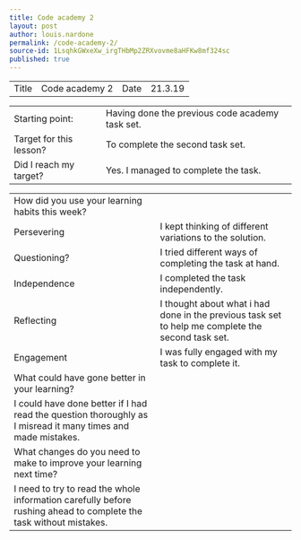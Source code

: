 ```yaml
---
title: Code academy 2
layout: post
author: louis.nardone
permalink: /code-academy-2/
source-id: 1LsqhkGWxeXw_irgTHbMp2ZRXvovme8aHFKw8mf324sc
published: true
---
```

<table>
  <tr>
    <td>Title</td>
    <td>Code academy 2</td>
    <td>Date</td>
    <td>21.3.19</td>
  </tr>
</table>


<table>
  <tr>
    <td>Starting point:</td>
    <td>Having done the previous code academy task set.</td>
  </tr>
  <tr>
    <td>Target for this lesson?</td>
    <td>To complete the second task set.</td>
  </tr>
  <tr>
    <td>Did I reach my target? </td>
    <td>Yes. I managed to complete the task.</td>
  </tr>
</table>


<table>
  <tr>
    <td>How did you use your learning habits this week?</td>
    <td></td>
  </tr>
  <tr>
    <td>Persevering</td>
    <td>I kept thinking of different variations to the solution.</td>
  </tr>
  <tr>
    <td>Questioning?</td>
    <td>I tried different ways of completing the task at hand.</td>
  </tr>
  <tr>
    <td>Independence</td>
    <td>I completed the task independently.</td>
  </tr>
  <tr>
    <td>Reflecting</td>
    <td>I thought about what i had done in the previous task set to help me complete the second task set.</td>
  </tr>
  <tr>
    <td>Engagement</td>
    <td>I was fully engaged with my task to complete it.</td>
  </tr>
  <tr>
    <td>What could have gone better in your learning?</td>
    <td></td>
  </tr>
  <tr>
    <td>I could have done better if I had read the question thoroughly as I misread it many times and made mistakes.</td>
    <td></td>
  </tr>
  <tr>
    <td>What changes do you need to make to improve your learning next time?</td>
    <td></td>
  </tr>
  <tr>
    <td>I need to try to read the whole information carefully before rushing ahead to complete the task without mistakes.</td>
    <td></td>
  </tr>
</table>


